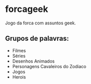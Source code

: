 # forcageek
Jogo da forca com assuntos geek.

## Grupos de palavras:
- Filmes
- Séries
- Desenhos Animados
- Personagens Cavaleiros do Zodiaco
- Jogos
- Herois
